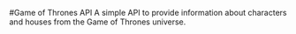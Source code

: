 #Game of Thrones API
A simple API to provide information about characters and houses from the Game of Thrones universe.